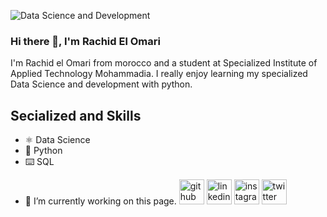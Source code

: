 ![Data Science and Development](https://www.linkedin.com/in/elomarirachid/)

### Hi there 👋, I'm Rachid El Omari
I'm Rachid el Omari from morocco and a student at Specialized Institute of Applied Technology Mohammadia. I really enjoy learning my specialized Data Science and development with python. 

## Secialized and Skills
* ⚛ Data Science 
* 🐍 Python
* ⌨️ SQL


- 🔭 I’m currently working on this page. 
[<img src='https://cdn.jsdelivr.net/npm/simple-icons@3.0.1/icons/github.svg' alt='github' height='40'>](https://github.com/eloamrirachid)  [<img src='https://cdn.jsdelivr.net/npm/simple-icons@3.0.1/icons/linkedin.svg' alt='linkedin' height='40'>](https://www.linkedin.com/in/elomarirachid/)  [<img src='https://cdn.jsdelivr.net/npm/simple-icons@3.0.1/icons/instagram.svg' alt='instagram' height='40'>](https://www.instagram.com/iamrachidelomari/)  [<img src='https://cdn.jsdelivr.net/npm/simple-icons@3.0.1/icons/twitter.svg' alt='twitter' height='40'>](https://twitter.com/elomarirachid4)  





